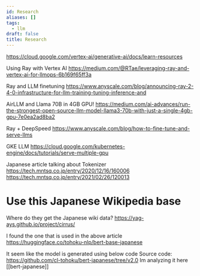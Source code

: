 ```yaml
---
id: Research
aliases: []
tags:
  - llm
draft: false
title: Research
---
```

https://cloud.google.com/vertex-ai/generative-ai/docs/learn-resources

Using Ray with Vertex AI
https://medium.com/@RTae/leveraging-ray-and-vertex-ai-for-llmops-6b169f65ff3a

Ray and LLM finetuning
https://www.anyscale.com/blog/announcing-ray-2-4-0-infrastructure-for-llm-training-tuning-inference-and

AirLLM and Llama 70B in 4GB GPU!
https://medium.com/ai-advances/run-the-strongest-open-source-llm-model-llama3-70b-with-just-a-single-4gb-gpu-7e0ea2ad8ba2

Ray + DeepSpeed 
https://www.anyscale.com/blog/how-to-fine-tune-and-serve-llms

GKE LLM
https://cloud.google.com/kubernetes-engine/docs/tutorials/serve-multiple-gpu

Japanese article talking about Tokenizer
https://tech.mntsq.co.jp/entry/2020/12/16/160006
https://tech.mntsq.co.jp/entry/2021/02/26/120013

# Use this Japanese Wikipedia base
Where do they get the Japanese wiki data?
https://yag-ays.github.io/project/cirrus/

I found the one that is used in the above article
https://huggingface.co/tohoku-nlp/bert-base-japanese

It seem like the model is generated using below code
Source code: https://github.com/cl-tohoku/bert-japanese/tree/v2.0
Im analyzing it here [[bert-japanese]]


